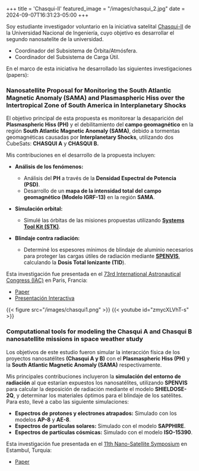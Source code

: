 +++
title = 'Chasqui-II'
featured_image = "/images/chasqui_2.jpg"
date = 2024-09-07T16:31:23-05:00
+++


Soy estudiante investigador voluntario en la iniciativa satelital [Chasqui-II](https://www.facebook.com/CHASQUI2UNI) de la Universidad Nacional de Ingeniería, cuyo objetivo es desarrollar el segundo nanosatelite de la universidad.

* Coordinador del Subsistema de Órbita/Atmósfera.
* Coordinador del Subsistema de Carga Útil.

En el marco de esta iniciativa he desarrollado las siguientes investigaciones (papers):

### Nanosatellite Proposal for Monitoring the South Atlantic Magnetic Anomaly (SAMA) and Plasmaspheric Hiss over the Intertropical Zone of South America in Interplanetary Shocks

El objetivo principal de esta propuesta es monitorear la desaparición del **Plasmaspheric Hiss (PH)** y el debilitamiento del **campo geomagnético** en la región **South Atlantic Magnetic Anomaly (SAMA)**, debido a tormentas geomagnéticas causadas por **Interplanetary Shocks**, utilizando dos CubeSats: **CHASQUI A** y **CHASQUI B.**

Mis contribuciones en el desarrollo de la propuesta incluyen:

* **Análisis de los fenómenos:**
    - Análisis del **PH** a través de la **Densidad Espectral de Potencia (PSD)**.
    - Desarrollo de un **mapa de la intensidad total del campo geomagnético (Modelo IGRF-13)** en la región **SAMA**.
* **Simulación orbital:**
    - Simulé las órbitas de las misiones propuestas utilizando **[Systems Tool Kit (STK)](https://www.ansys.com/products/missions/ansys-stk)**.

* **Blindaje contra radiación:**
    - Determiné los espesores mínimos de blindaje de aluminio necesarios para proteger las cargas útiles de radiación mediante **[SPENVIS](https://www.spenvis.oma.be/)**, calculando la **Dosis Total Ionizante (TID**).

Esta investigación fue presentada en el [73rd International Astronautical Congress (IAC)](https://iac2022.org/) en Paris, Francia:
 * [Paper](http://www.scopus.com/inward/record.url?eid=2-s2.0-85167584351&partnerID=MN8TOARS)
 * [Presentación Interactiva](https://iac2022-iaf.ipostersessions.com/Default.aspx?s=E4-0C-0D-A3-DB-8D-96-4A-A6-B7-A2-A5-13-25-69-4B)

{{< figure src="/images/chasqui1.png" >}}
{{< youtube id="zmycXLVhT-s" >}}

   


### Computational tools for modeling the Chasqui A and Chasqui B nanosatellite missions in space weather study 

Los objetivos de este estudio fueron simular la interacción física de los proyectos nanosatélites **(Chasqui A y B)** con el **Plasmaspheric Hiss (PH)** y la **South Atlantic Magnetic Anomaly (SAMA)** respectivamente.

Mis principales contribuciones incluyeron la **simulación del entorno de radiación** al que estarían expuestos los nanosatélites, utilizando **SPENVIS** para calcular la deposición de radiación mediante el modelo **SHIELDOSE-2Q**, y determinar los materiales óptimos para el blindaje de los satélites. Para esto, llevé a cabo las siguiente simulaciones:

* **Espectros de protones y electrones atrapados:** Simulado con los modelos **AP-8** y **AE-8**.
* **Espectros de partículas solares:** Simulado con el modelo **SAPPHIRE**.
* **Espectros de partículas cósmicas:** Simulado con el modelo **ISO-15390**.

Esta investigación fue presentada en el [11th Nano-Satellite Symposium](https://nanosat11th.itu.edu.tr/) en Estambul, Turquia:
 * [Paper](https://nanosat11th.itu.edu.tr/assets/papers/Computational.pdf)